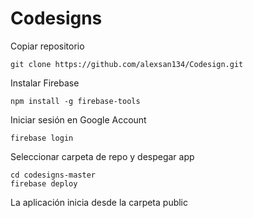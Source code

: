 # Codesigns
Copiar repositorio

```
git clone https://github.com/alexsan134/Codesign.git
```

Instalar Firebase

```
npm install -g firebase-tools
```

Iniciar sesión en Google Account

```
firebase login
```

Seleccionar carpeta de repo y despegar app

```
cd codesigns-master
firebase deploy 
```

La aplicación inicia desde la carpeta public